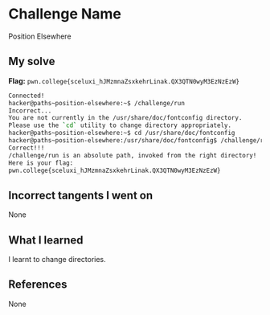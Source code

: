 # Challenge Name
Position Elsewhere

## My solve
**Flag:** `pwn.college{sceluxi_hJMzmnaZsxkehrLinak.QX3QTN0wyM3EzNzEzW}`

```bash
Connected!
hacker@paths~position-elsewhere:~$ /challenge/run
Incorrect...
You are not currently in the /usr/share/doc/fontconfig directory.
Please use the `cd` utility to change directory appropriately.
hacker@paths~position-elsewhere:~$ cd /usr/share/doc/fontconfig
hacker@paths~position-elsewhere:/usr/share/doc/fontconfig$ /challenge/run
Correct!!!
/challenge/run is an absolute path, invoked from the right directory!
Here is your flag:
pwn.college{sceluxi_hJMzmnaZsxkehrLinak.QX3QTN0wyM3EzNzEzW}
```

## Incorrect tangents I went on
None

## What I learned
I learnt to change directories.

## References 
None

